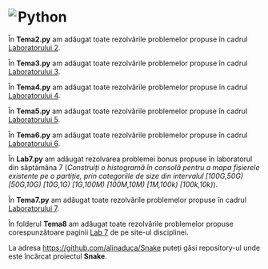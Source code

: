 # Python <img align="left" src="https://img.icons8.com/?size=40&id=qBvOwZw81tVy&format=png">

În **Tema2.py** am adăugat toate rezolvările problemelor propuse în cadrul [Laboratorului 2](https://github.com/vcraciun/python-2023/blob/main/L2/l2.txt).

În **Tema3.py** am adăugat toate rezolvările problemelor propuse în cadrul [Laboratorului 3](https://sites.google.com/site/fiipythonprogramming/laboratories/lab-2?authuser=0).

În **Tema4.py** am adăugat toate rezolvările problemelor propuse în cadrul [Laboratorului 4](https://sites.google.com/site/fiipythonprogramming/laboratories/lab-3?authuser=0).

În **Tema5.py** am adăugat toate rezolvările problemelor propuse în cadrul [Laboratorului 5](https://gdt050579.github.io/python-course-fii/lab-4.html).

În **Tema6.py** am adăugat toate rezolvările problemelor propuse în cadrul [Laboratorului 6](https://gdt050579.github.io/python-course-fii/lab-5.html).

În **Lab7.py** am adăugat rezolvarea problemei bonus propuse în laboratorul din săptămâna 7 (*Construiți o histogramă în consolă pentru a mapa fișierele existente pe o partiție, prin categoriile de size din intervalul [100G,50G) [50G,10G) [10G,1G) [1G,100M) [100M,10M) [1M,100k) [100k,10k)*).

În **Tema7.py** am adăugat toate rezolvările problemelor propuse în cadrul [Laboratorului 7](https://gdt050579.github.io/python-course-fii/lab-6.html).

În folderul **Tema8** am adăugat toate rezolvările problemelor propuse corespunzătoare paginii [Lab 7](https://gdt050579.github.io/python-course-fii/lab-7.html) de pe site-ul disciplinei.

La adresa https://github.com/alinaduca/Snake puteți găsi repository-ul unde este încărcat proiectul **Snake**.
